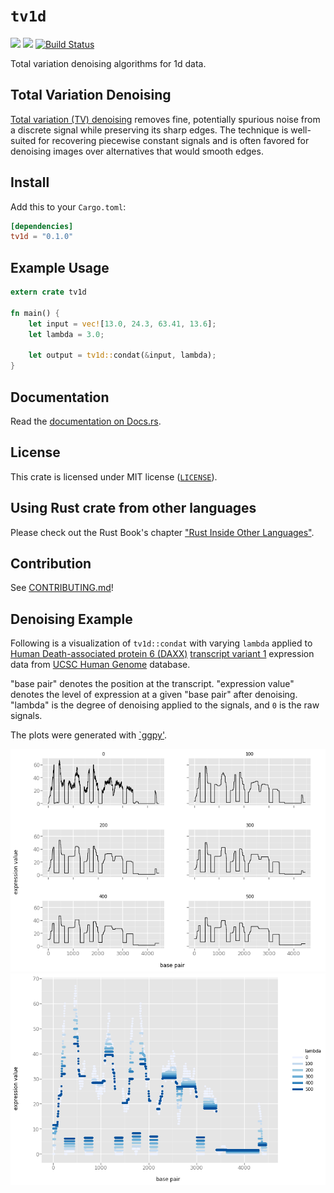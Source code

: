 # `tv1d`

[![](http://meritbadge.herokuapp.com/tv1d)](https://crates.io/crates/tv1d) [![](https://docs.rs/tv1d/badge.svg)](https://docs.rs/tv1d/) [![Build Status](https://travis-ci.org/jeenalee/tv1d.png?branch=master)](https://travis-ci.org/jeenalee/tv1d/)

Total variation denoising algorithms for 1d data.

## Total Variation Denoising

[Total variation (TV) denoising](https://en.wikipedia.org/wiki/Total_variation_denoising) removes fine, potentially spurious noise from a discrete signal while preserving its sharp edges. The technique is well-suited for recovering piecewise constant signals and is often favored for denoising images over alternatives that would smooth edges.

## Install

Add this to your `Cargo.toml`:
```toml
[dependencies]
tv1d = "0.1.0"
```

## Example Usage

``` rust
extern crate tv1d

fn main() {
    let input = vec![13.0, 24.3, 63.41, 13.6];
    let lambda = 3.0;

    let output = tv1d::condat(&input, lambda);
}
```
## Documentation

Read the [documentation on Docs.rs](https://docs.rs/tv1d).

## License

This crate is licensed under MIT license ([`LICENSE`](./LICENSE)).

## Using Rust crate from other languages

Please check out the Rust Book's chapter ["Rust Inside Other Languages"](https://doc.rust-lang.org/1.2.0/book/rust-inside-other-languages.html).

## Contribution

See [CONTRIBUTING.md](./CONTRIBUTING.md)!

## Denoising Example

Following is a visualization of `tv1d::condat` with varying `lambda` applied to [Human Death-associated protein 6 (DAXX)](https://en.wikipedia.org/wiki/Death-associated_protein_6) [transcript variant 1](https://www.ncbi.nlm.nih.gov/nuccore/NM_001141969) expression data from [UCSC Human Genome](https://genome.ucsc.edu/cgi-bin/hgGateway) database.

"base pair" denotes the position at the transcript. "expression value" denotes the level of expression at a given "base pair" after denoising. "lambda" is the degree of denoising applied to the signals, and `0` is the raw signals.

The plots were generated with [`ggpy'](https://github.com/yhat/ggpy).

![tv1d line plot](./examples/images/tv1d_line_plot.png)
<br>
![tv1d point plot](./examples/images/tv1d_point_plot.png)
